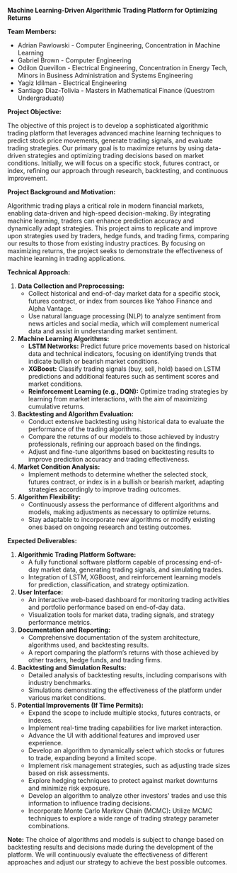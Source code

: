 **Machine Learning-Driven Algorithmic Trading Platform for Optimizing Returns**

**Team Members:**

* Adrian Pawlowski \- Computer Engineering, Concentration in Machine Learning  
* Gabriel Brown \- Computer Engineering  
* Odilon Quevillon \- Electrical Engineering, Concentration in Energy Tech, Minors in Business Administration and Systems Engineering  
* Yagiz Idilman \- Electrical Engineering  
* Santiago Diaz-Tolivia \- Masters in Mathematical Finance (Questrom Undergraduate)

**Project Objective:**

The objective of this project is to develop a sophisticated algorithmic trading platform that leverages advanced machine learning techniques to predict stock price movements, generate trading signals, and evaluate trading strategies. Our primary goal is to maximize returns by using data-driven strategies and optimizing trading decisions based on market conditions. Initially, we will focus on a specific stock, futures contract, or index, refining our approach through research, backtesting, and continuous improvement.

**Project Background and Motivation:**

Algorithmic trading plays a critical role in modern financial markets, enabling data-driven and high-speed decision-making. By integrating machine learning, traders can enhance prediction accuracy and dynamically adapt strategies. This project aims to replicate and improve upon strategies used by traders, hedge funds, and trading firms, comparing our results to those from existing industry practices. By focusing on maximizing returns, the project seeks to demonstrate the effectiveness of machine learning in trading applications.

**Technical Approach:**

1. **Data Collection and Preprocessing:**  
   * Collect historical and end-of-day market data for a specific stock, futures contract, or index from sources like Yahoo Finance and Alpha Vantage.  
   * Use natural language processing (NLP) to analyze sentiment from news articles and social media, which will complement numerical data and assist in understanding market sentiment.  
2. **Machine Learning Algorithms:**  
   * **LSTM Networks:** Predict future price movements based on historical data and technical indicators, focusing on identifying trends that indicate bullish or bearish market conditions.  
   * **XGBoost:** Classify trading signals (buy, sell, hold) based on LSTM predictions and additional features such as sentiment scores and market conditions.  
   * **Reinforcement Learning (e.g., DQN):** Optimize trading strategies by learning from market interactions, with the aim of maximizing cumulative returns.  
3. **Backtesting and Algorithm Evaluation:**  
   * Conduct extensive backtesting using historical data to evaluate the performance of the trading algorithms.  
   * Compare the returns of our models to those achieved by industry professionals, refining our approach based on the findings.  
   * Adjust and fine-tune algorithms based on backtesting results to improve prediction accuracy and trading effectiveness.  
4. **Market Condition Analysis:**  
   * Implement methods to determine whether the selected stock, futures contract, or index is in a bullish or bearish market, adapting strategies accordingly to improve trading outcomes.  
5. **Algorithm Flexibility:**  
   * Continuously assess the performance of different algorithms and models, making adjustments as necessary to optimize returns.  
   * Stay adaptable to incorporate new algorithms or modify existing ones based on ongoing research and testing outcomes.

**Expected Deliverables:**

1. **Algorithmic Trading Platform Software:**  
   * A fully functional software platform capable of processing end-of-day market data, generating trading signals, and simulating trades.  
   * Integration of LSTM, XGBoost, and reinforcement learning models for prediction, classification, and strategy optimization.  
2. **User Interface:**  
   * An interactive web-based dashboard for monitoring trading activities and portfolio performance based on end-of-day data.  
   * Visualization tools for market data, trading signals, and strategy performance metrics.  
3. **Documentation and Reporting:**  
   * Comprehensive documentation of the system architecture, algorithms used, and backtesting results.  
   * A report comparing the platform’s returns with those achieved by other traders, hedge funds, and trading firms.  
4. **Backtesting and Simulation Results:**  
   * Detailed analysis of backtesting results, including comparisons with industry benchmarks.  
   * Simulations demonstrating the effectiveness of the platform under various market conditions.  
5. **Potential Improvements (If Time Permits):**  
   * Expand the scope to include multiple stocks, futures contracts, or indexes.  
   * Implement real-time trading capabilities for live market interaction.  
   * Advance the UI with additional features and improved user experience.  
   * Develop an algorithm to dynamically select which stocks or futures to trade, expanding beyond a limited scope.  
   * Implement risk management strategies, such as adjusting trade sizes based on risk assessments.  
   * Explore hedging techniques to protect against market downturns and minimize risk exposure.  
   * Develop an algorithm to analyze other investors' trades and use this information to influence trading decisions.  
   * Incorporate Monte Carlo Markov Chain (MCMC)**:** Utilize MCMC techniques to explore a wide range of trading strategy parameter combinations.

**Note:** The choice of algorithms and models is subject to change based on backtesting results and decisions made during the development of the platform. We will continuously evaluate the effectiveness of different approaches and adjust our strategy to achieve the best possible outcomes.